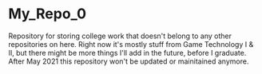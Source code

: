 # My_Repo_0

Repository for storing college work that doesn't belong to any other repositories on here. Right now it's mostly stuff from Game Technology I & II, but there might be more things I'll add in the future, before I graduate.
After May 2021 this repository won't be updated or mainitained anymore.
